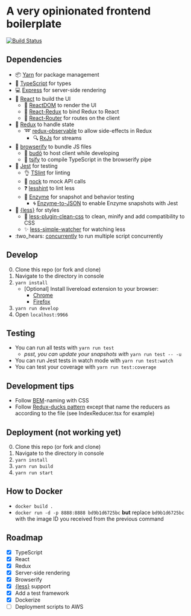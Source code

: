 # A very opinionated frontend boilerplate
[![Build Status](https://travis-ci.org/Lapanti/ts-react-boilerplate.svg?branch=master)](https://travis-ci.org/Lapanti/ts-react-boilerplate)

## Dependencies
- :package: [Yarn](https://yarnpkg.com/lang/en/) for package management
- :muscle: [TypeScript](https://www.typescriptlang.org/) for types
- :computer: [Express](https://expressjs.com/) for server-side rendering
- :eyes: [React](https://facebook.github.io/react/) to build the UI
    - :calling: [ReactDOM](https://facebook.github.io/react/docs/react-dom.html) to render the UI
    - :tada: [React-Redux](https://github.com/reactjs/react-redux) to bind Redux to React
    -  :milky_way: [React-Router](https://github.com/ReactTraining/react-router) for routes on the client
- :gift: [Redux](https://github.com/reactjs/redux) to handle state
    - :loop: [redux-observable](https://redux-observable.js.org/) to allow side-effects in Redux
        - :mag: [RxJs](https://github.com/ReactiveX/RxJS) for streams
- :electric_plug: [browserify](http://browserify.org/) to bundle JS files
    - :flashlight: [budō](https://github.com/mattdesl/budo) to host client while developing
    - :punch: [tsify](https://github.com/TypeStrong/tsify) to compile TypeScript in the browserify pipe
- :pray: [Jest](https://facebook.github.io/jest/) for testing
    - :ok_hand: [TSlint](https://palantir.github.io/tslint/) for linting
    - :runner: [nock](https://github.com/node-nock/nock) to mock API calls
    - :question: [lesshint](https://github.com/lesshint/lesshint) to lint less
    - :bust_in_silhouette: [Enzyme](https://github.com/airbnb/enzyme) for snapshot and behavior testing
        - :cyclone: [Enzyme-to-JSON](https://github.com/adriantoine/enzyme-to-json) to enable Enzyme snapshots with Jest
- :nail_care: [{less}](http://lesscss.org/) for styles
    - :kiss: [less-plugin-clean-css](https://github.com/less/less-plugin-clean-css) to clean, minify and add compatibility to CSS
    - :sparkles: [less-simple-watcher](https://github.com/jonycheung/deadsimple-less-watch-compiler) for watching less
- :two_hears: [concurrently](https://github.com/kimmobrunfeldt/concurrently) to run multiple script concurrently
  
## Develop

0. Clone this repo (or fork and clone)
1. Navigate to the directory in console
2. `yarn install`
    - [Optional] Install livereload extension to your browser:
        - [Chrome](https://chrome.google.com/webstore/detail/livereload/jnihajbhpnppcggbcgedagnkighmdlei?hl=en)
        - [Firefox](https://addons.mozilla.org/en-gb/firefox/addon/livereload/)
3. `yarn run develop`
4. Open `localhost:9966`

## Testing

- You can run all tests with `yarn run test`
    - *psst, you can update your snapshots with* `yarn run test -- -u`
- You can run Jest tests in watch mode with `yarn run test:watch`
- You can test your coverage with `yarn run test:coverage`

## Development tips
- Follow [BEM](http://getbem.com/naming/)-naming with CSS
- Follow [Redux-ducks pattern](https://github.com/erikras/ducks-modular-redux) except that name the reducers as according to the file (see IndexReducer.tsx for example)

## Deployment (not working yet)

0. Clone this repo (or fork and clone)
1. Navigate to the directory in console
2. `yarn install`
3. `yarn run build`
4. `yarn run start`

## How to Docker

* `docker build .`
* `docker run -d -p 8888:8888 bd9b1d6725bc` **but** replace `bd9b1d6725bc` with the image ID you received from the previous command

## Roadmap

* [x] TypeScript
* [x] React
* [x] Redux
* [x] Server-side rendering
* [x] Browserify
* [x] [{less}](http://lesscss.org/) support
* [x] Add a test framework
* [x] Dockerize
* [ ] Deployment scripts to AWS
